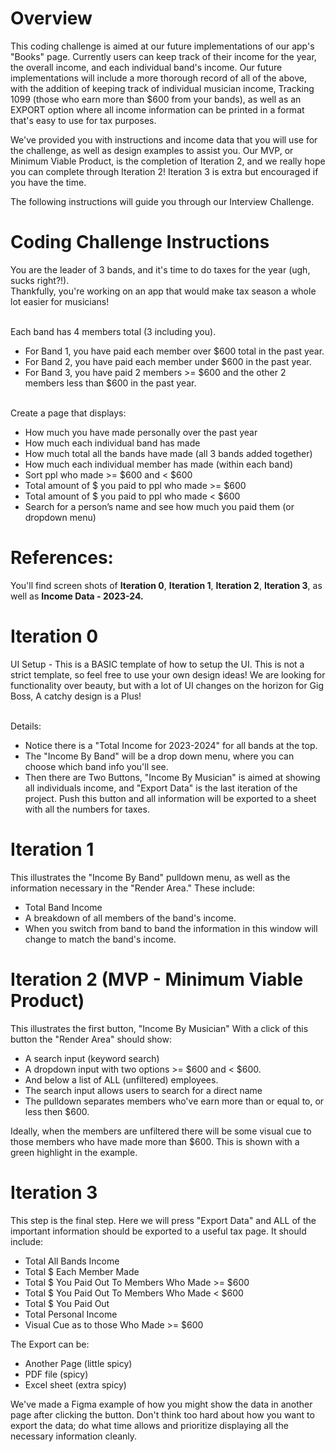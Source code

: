 # Overview

This coding challenge is aimed at our future implementations of our app's "Books" page.  Currently users can keep track of their income for the year, the overall income, and each individual band's income. Our future implementations will include a more thorough record of all of the above, with the addition of keeping track of individual musician income, Tracking 1099 (those who earn more than $600 from your bands), as well as an EXPORT option where all income information can be printed in a format that's easy to use for tax purposes. 

We've provided you with instructions and income data that you will use for the challenge, as well as design examples to assist you. Our MVP, or Minimum Viable Product, is the completion of Iteration 2, and we really hope you can complete through Iteration 2! Iteration 3 is extra but encouraged if you have the time.

The following instructions will guide you through our Interview Challenge.

# Coding Challenge Instructions

You are the leader of 3 bands, and it's time to do taxes for the year (ugh, sucks right?!).\
Thankfully, you're working on an app that would make tax season a whole lot easier for musicians!

\
Each band has 4 members total (3 including you).
- For Band 1, you have paid each member over $600 total in the past year.
- For Band 2, you have paid each member under $600 in the past year.
- For Band 3, you have paid 2 members >= $600 and the other 2 members less than $600 in the past year.

\
Create a page that displays:
- How much you have made personally over the past year
- How much each individual band has made
- How much total all the bands have made (all 3 bands added together)
- How much each individual member has made (within each band)
- Sort ppl who made >= $600 and < $600
- Total amount of $ you paid to ppl who made >= $600
- Total amount of $ you paid to ppl who made < $600
- Search for a person’s name and see how much you paid them (or dropdown menu)


# References:

You'll find screen shots of **Iteration 0**, **Iteration 1**, **Iteration 2**, **Iteration 3**, as well as **Income Data - 2023-24.**

# Iteration 0

UI Setup - This is a BASIC template of how to setup the UI.  This is not a strict template, so feel free to use your own design ideas! We are looking for functionality over beauty, but with a lot of UI changes on the horizon for Gig Boss, A catchy design is a Plus!

\
Details:
- Notice there is a "Total Income for 2023-2024" for all bands at the top.
- The "Income By Band" will be a drop down menu, where you can choose which band info you'll see.
- Then there are Two Buttons, "Income By Musician" is aimed at showing all individuals income, and "Export Data" is the last iteration of the project. Push this button and all information will be exported to a sheet with all the numbers for taxes.

# Iteration 1

This illustrates the "Income By Band" pulldown menu, as well as the information necessary in the "Render Area." These include:
 - Total Band Income
 - A breakdown of all members of the band's income. 
 - When you switch from band to band the information in this window will change to match the band's income.

# Iteration 2 (MVP - Minimum Viable Product)

This illustrates the first button, "Income By Musician"  With a click of this button the "Render Area" should show: 

- A search input (keyword search)
- A dropdown input with two options >= $600 and < $600. 
- And below a list of ALL (unfiltered) employees.  
- The search input allows users to search for a direct name
- The pulldown separates members who've earn more than or equal to, or less then $600. 

 Ideally, when the members are unfiltered there will be some visual cue to those members who have made more than $600.  This is shown with a green highlight in the example.

# Iteration 3

This step is the final step.  Here we will press "Export Data" and ALL of the important information should be exported to a useful tax page.  It should include:

- Total All Bands Income
- Total $ Each Member Made
- Total $ You Paid Out To Members Who Made >= $600
- Total $ You Paid Out To Members Who Made < $600
- Total $ You Paid Out
- Total Personal Income
- Visual Cue as to those Who Made >= $600

The Export can be:
- Another Page (little spicy)
- PDF file (spicy)
- Excel sheet (extra spicy)

We've made a Figma example of how you might show the data in another page after clicking the button. Don't think too hard about how you want to export the data; do what time allows and prioritize displaying all the necessary information cleanly.



